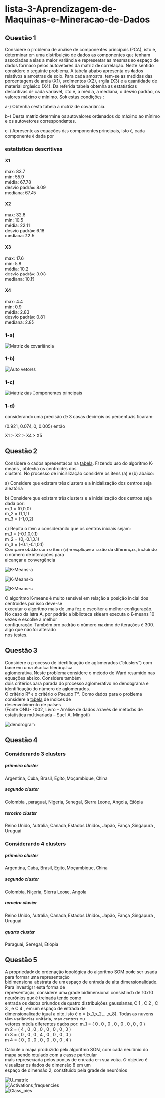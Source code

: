 # lista-3-Aprendizagem-de-Maquinas-e-Mineracao-de-Dados

## Questão 1  
Considere o problema de análise de componentes principais (PCA), isto é, determinar
em uma distribuição de dados as componentes que tenham associadas a elas a maior
variância e representar as mesmas no espaço de dados formado pelos autovetores da matriz
de correlação. Neste sentido considere o seguinte problema.
A tabela abaixo apresenta os dados relativos a amostras de solo. Para cada amostra, tem-se
as medidas das porcentagens de areia (X1), sedimentos (X2), argila (X3) e a quantidade de
material orgânico (X4). Da referida tabela obtenha as estatísticas descritivas de cada
variável, isto é, a média, a mediana, o desvio padrão, os valores máximo e mínimo. Sob
estas condições :


a-) Obtenha desta tabela a matriz de covariância.

b-) Desta matriz determine os autovalores ordenados do máximo ao mínimo e os
autovetores correspondentes.

c-) Apresente as equações das componentes principais, isto é, cada componente é dada por

### estatísticas descritivas

#### X1  
max: 83.7  
min: 55.9  
média: 67.78  
desvio padrão: 8.09  
mediana: 67.45

#### X2  
max: 32.8  
min: 10.5  
média: 22.11  
desvio padrão: 6.18   
mediana: 22.9  

#### X3  
max: 17.6  
min: 5.8  
média: 10.2  
desvio padrão: 3.03  
mediana: 10.15

#### X4  
max: 4.4  
min: 0.9  
média: 2.83  
desvio padrão: 0.81  
mediana: 2.85


### 1-a)

![Matriz de covariância](graficos/matriz_cov.png)    

### 1-b)
   
![Auto vetores](graficos/AutoVetores.png)

### 1-c)

![Matriz das Componentes principais](graficos/Matriz_das_Componentes_principais.png)

### 1-d)  
considerando uma precisão de 3 casas decimais os percentuais ficaram:

(0.921, 0.074, 0, 0.005) então  

X1 > X2 > X4 > X5 




## Questão 2  

Considere o dados apresentados na [tabela](datasets/table.csv). Fazendo uso do algoritmo K-means ,
obtenha os centroides dos  
clusters. No processo de inicialização considere os itens (a) e (b) abaixo:

a) Considere que existam três clusters e a inicialização dos centros seja aleatória  

b) Considere que existam três clusters e a inicialização dos centros seja dada por:  
m_1 = (0,0,0)  
m_2 = (1,1,1)  
m_3 = (-1,0,2)  

c) Repita o item a considerando que os centros iniciais sejam:  
m_1 = (-0.1,0,0.1)  
m_2 = (0,-0.1,0.1)  
m_3 = (-0.1,-0.1,0.1)  
Compare obtido com o item (a) e explique a razão da diferenças, incluindo o número de interações para  
alcançar a convergência   

![K-Means-a](graficos/K-Means-a.png)  

![K-Means-b](graficos/K-Means-b.png) 

![K-Means-c](graficos/K-Means-c.png)  

O algoritmo K-means é muito sensível em relação a posição inicial dos centroides por isso deve-se  
executar o algoritmo mais de uma fez e escolher a melhor configuração.  
No caso da letra A, por padrão a biblioteca sklearn executa o K-means 10 vezes e escolhe a melhor  
configuração. Também pro padrão o número maxímo de iterações é 300. algo que não foi alterado  
nos testes.  

## Questão 3  
Considere o processo de identificação de aglomerados (“clusters”) com base em uma técnica hierárquica  
aglomerativa. Neste problema considere o método de Ward resumido nas equações abaixo. Considere também  
dois critérios para parada do processo aglomerativo no dendograma e identificação do número de aglomerados.  
O critério R² e o critério o Pseudo T². Como dados para o problema considere a [tabela](datasets/onu2002.json) de índices de  
desenvolvimento de países  
(Fonte ONU- 2002, Livro – Análise de dados através de métodos de estatística multivariada – Sueli A. Mingoti)  

![dendrogram](graficos/dendrogram.png)  


## Questão 4  

### Considerando 3 clusters

##### primeiro cluster  
Argentina, Cuba, Brasil, Egito, Moçambique, China  

##### segundo cluster  
Colombia , paraguai, Nigeria, Senegal, Sierra Leone, Angola, Etiópia

##### terceiro cluster
Reino Unido, Autralia, Canada, Estados Unidos, Japão, Fança ,Singapura , Uruguai


### Considerando 4 clusters

##### primeiro cluster  
Argentina, Cuba, Brasil, Egito, Moçambique, China  

##### segundo cluster  
Colombia, Nigeria, Sierra Leone, Angola

##### terceiro cluster
Reino Unido, Autralia, Canada, Estados Unidos, Japão, Fança ,Singapura , Uruguai

##### quarto cluster  
Paraguai, Senegal, Etiópia


## Questão 5
A propriedade de ordenação topológica do algoritmo SOM pode ser usada para formar
uma representação  
bidimensional abstrata de um espaço de entrada de alta dimensionalidade. Para investigar esta forma de  
representação, considere uma grade bidimensional consistindo de 10x10 neurônios que é treinada tendo como  
entrada os dados oriundos de quatro distribuições gaussianas, C 1 , C 2 , C 3 , e C 4 , em um espaço de entrada de  
dimensionalidade igual a oito, isto é x = (x_1,x_2,...,x_8). Todas as nuvens têm variâncias unitária, mas centros ou  
vetores média diferentes dados por:
m_1 = ( 0 , 0 , 0 , 0 , 0 , 0 , 0 , 0 )  
m 2 = ( 4 , 0 , 0 , 0 , 0 , 0 , 0 , 0 )  
m 3 = ( 0 , 0 , 0 , 4 , 0 , 0 , 0 , 0 )  
m 4 = ( 0 , 0 , 0 , 0 , 0 , 0 , 0 , 4 ) 
 
Calcule o mapa produzido pelo algoritmo SOM, com cada neurônio do mapa sendo rotulado com a classe particular  
mais representada pelos pontos de entrada em sua volta. O objetivo é visualizar os dados de dimensão 8 em um  
espaço de dimensão 2, constituído pela grade de neurônios  


![U_matrix](graficos/U_matrix.png)  
![Activations_frequencies](graficos/Activations_frequencies.png)  
![Class_pies](graficos/Class_pies.png)  

